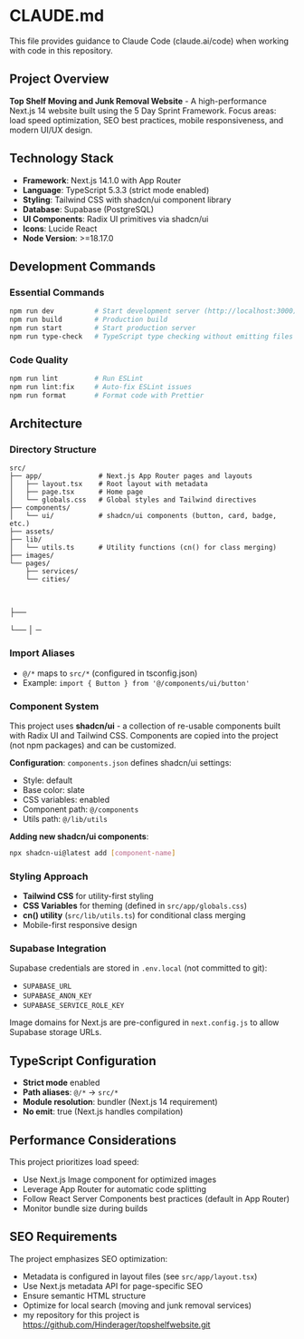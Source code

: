 # CLAUDE.md

This file provides guidance to Claude Code (claude.ai/code) when working with code in this repository.

## Project Overview
**Top Shelf Moving and Junk Removal Website** - A high-performance Next.js 14 website built using the 5 Day Sprint Framework. Focus areas: load speed optimization, SEO best practices, mobile responsiveness, and modern UI/UX design.

## Technology Stack
- **Framework**: Next.js 14.1.0 with App Router
- **Language**: TypeScript 5.3.3 (strict mode enabled)
- **Styling**: Tailwind CSS with shadcn/ui component library
- **Database**: Supabase (PostgreSQL)
- **UI Components**: Radix UI primitives via shadcn/ui
- **Icons**: Lucide React
- **Node Version**: >=18.17.0

## Development Commands

### Essential Commands
```bash
npm run dev          # Start development server (http://localhost:3000)
npm run build        # Production build
npm run start        # Start production server
npm run type-check   # TypeScript type checking without emitting files
```

### Code Quality
```bash
npm run lint         # Run ESLint
npm run lint:fix     # Auto-fix ESLint issues
npm run format       # Format code with Prettier
```

## Architecture

### Directory Structure
```
src/
├── app/              # Next.js App Router pages and layouts
│   ├── layout.tsx    # Root layout with metadata
│   ├── page.tsx      # Home page
│   └── globals.css   # Global styles and Tailwind directives
├── components/
│   └── ui/           # shadcn/ui components (button, card, badge, etc.)
├── assets/
├── lib/
│   └── utils.ts      # Utility functions (cn() for class merging)
├── images/
└── pages/
    ├── services/
    └── cities/



```


├──

└──
│
─


### Import Aliases
- `@/*` maps to `src/*` (configured in tsconfig.json)
- Example: `import { Button } from '@/components/ui/button'`

### Component System
This project uses **shadcn/ui** - a collection of re-usable components built with Radix UI and Tailwind CSS. Components are copied into the project (not npm packages) and can be customized.

**Configuration**: `components.json` defines shadcn/ui settings:
- Style: default
- Base color: slate
- CSS variables: enabled
- Component path: `@/components`
- Utils path: `@/lib/utils`

**Adding new shadcn/ui components**:
```bash
npx shadcn-ui@latest add [component-name]
```

### Styling Approach
- **Tailwind CSS** for utility-first styling
- **CSS Variables** for theming (defined in `src/app/globals.css`)
- **cn() utility** (`src/lib/utils.ts`) for conditional class merging
- Mobile-first responsive design

### Supabase Integration
Supabase credentials are stored in `.env.local` (not committed to git):
- `SUPABASE_URL`
- `SUPABASE_ANON_KEY`
- `SUPABASE_SERVICE_ROLE_KEY`

Image domains for Next.js are pre-configured in `next.config.js` to allow Supabase storage URLs.

## TypeScript Configuration
- **Strict mode** enabled
- **Path aliases**: `@/*` → `src/*`
- **Module resolution**: bundler (Next.js 14 requirement)
- **No emit**: true (Next.js handles compilation)

## Performance Considerations
This project prioritizes load speed:
- Use Next.js Image component for optimized images
- Leverage App Router for automatic code splitting
- Follow React Server Components best practices (default in App Router)
- Monitor bundle size during builds

## SEO Requirements
The project emphasizes SEO optimization:
- Metadata is configured in layout files (see `src/app/layout.tsx`)
- Use Next.js metadata API for page-specific SEO
- Ensure semantic HTML structure
- Optimize for local search (moving and junk removal services)
- my repository for this project is https://github.com/Hinderager/topshelfwebsite.git